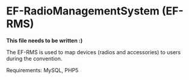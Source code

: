 # EF-RadioManagementSystem (EF-RMS)

**This file needs to be written :)**

The EF-RMS is used to map devices (radios and accessories) to users during the convention. 

Requirements: MySQL, PHP5
